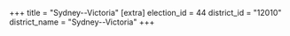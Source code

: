 +++
title = "Sydney--Victoria"
[extra]
election_id = 44
district_id = "12010"
district_name = "Sydney--Victoria"
+++
